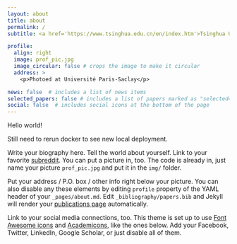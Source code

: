 ```yaml
---
layout: about
title: about
permalink: /
subtitle: <a href='https://www.tsinghua.edu.cn/en/index.htm'>Tsinghua University</a>. <a href='mailto:wsh20@mails.tsinghua.edu.cn'>wsh20@mails.tsinghua.edu.cn</a>. 

profile:
  align: right
  image: prof_pic.jpg
  image_circular: false # crops the image to make it circular
  address: >
    <p>Photoed at Université Paris-Saclay</p>

news: false  # includes a list of news items
selected_papers: false # includes a list of papers marked as "selected={true}"
social: false  # includes social icons at the bottom of the page
---
```

Hello world!

Still need to rerun docker to see new local deployment.

Write your biography here. Tell the world about yourself. Link to your favorite [subreddit](http://reddit.com). You can put a picture in, too. The code is already in, just name your picture `prof_pic.jpg` and put it in the `img/` folder.

Put your address / P.O. box / other info right below your picture. You can also disable any these elements by editing `profile` property of the YAML header of your `_pages/about.md`. Edit `_bibliography/papers.bib` and Jekyll will render your [publications page](/al-folio/publications/) automatically.

Link to your social media connections, too. This theme is set up to use [Font Awesome icons](http://fortawesome.github.io/Font-Awesome/) and [Academicons](https://jpswalsh.github.io/academicons/), like the ones below. Add your Facebook, Twitter, LinkedIn, Google Scholar, or just disable all of them.
